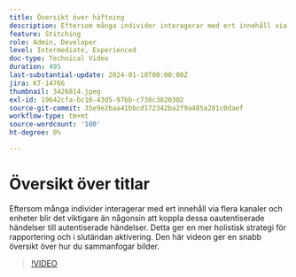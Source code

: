 ```yaml
---
title: Översikt över häftning
description: Eftersom många individer interagerar med ert innehåll via flera kanaler och enheter blir det viktigare än någonsin att koppla dessa oautentiserade händelser till autentiserade händelser. Detta ger en mer holistisk strategi för rapportering och i slutändan aktivering. Den här videon ger en snabb översikt över hur du sammanfogar bilder.
feature: Stitching
role: Admin, Developer
level: Intermediate, Experienced
doc-type: Technical Video
duration: 495
last-substantial-update: 2024-01-10T00:00:00Z
jira: KT-14766
thumbnail: 3426814.jpeg
exl-id: 19642cfa-bc16-43d5-97bb-c738c3820302
source-git-commit: 35e9e2baa41bbcd172342ba2f9a485a281c0daef
workflow-type: tm+mt
source-wordcount: '100'
ht-degree: 0%

---
```


# Översikt över titlar

Eftersom många individer interagerar med ert innehåll via flera kanaler och enheter blir det viktigare än någonsin att koppla dessa oautentiserade händelser till autentiserade händelser. Detta ger en mer holistisk strategi för rapportering och i slutändan aktivering. Den här videon ger en snabb översikt över hur du sammanfogar bilder.

>[!VIDEO](https://video.tv.adobe.com/v/3452551/?learn=on&captions=swe)
